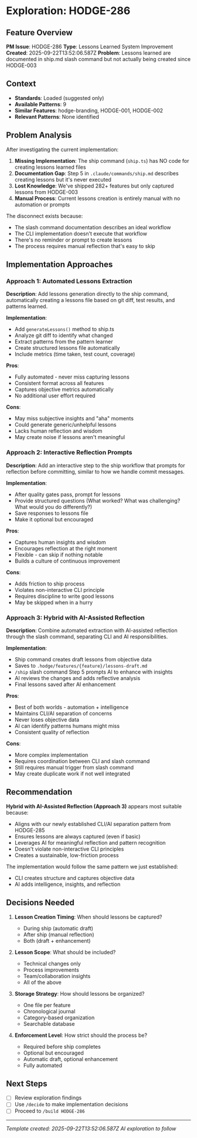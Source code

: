 # Exploration: HODGE-286

## Feature Overview
**PM Issue**: HODGE-286
**Type**: Lessons Learned System Improvement
**Created**: 2025-09-22T13:52:06.587Z
**Problem**: Lessons learned are documented in ship.md slash command but not actually being created since HODGE-003

## Context
- **Standards**: Loaded (suggested only)
- **Available Patterns**: 9
- **Similar Features**: hodge-branding, HODGE-001, HODGE-002
- **Relevant Patterns**: None identified

## Problem Analysis

After investigating the current implementation:

1. **Missing Implementation**: The ship command (`ship.ts`) has NO code for creating lessons learned files
2. **Documentation Gap**: Step 5 in `.claude/commands/ship.md` describes creating lessons but it's never executed
3. **Lost Knowledge**: We've shipped 282+ features but only captured lessons from HODGE-003
4. **Manual Process**: Current lessons creation is entirely manual with no automation or prompts

The disconnect exists because:
- The slash command documentation describes an ideal workflow
- The CLI implementation doesn't execute that workflow
- There's no reminder or prompt to create lessons
- The process requires manual reflection that's easy to skip

## Implementation Approaches

### Approach 1: Automated Lessons Extraction
**Description**: Add lessons generation directly to the ship command, automatically creating a lessons file based on git diff, test results, and patterns learned.

**Implementation**:
- Add `generateLessons()` method to ship.ts
- Analyze git diff to identify what changed
- Extract patterns from the pattern learner
- Create structured lessons file automatically
- Include metrics (time taken, test count, coverage)

**Pros**:
- Fully automated - never miss capturing lessons
- Consistent format across all features
- Captures objective metrics automatically
- No additional user effort required

**Cons**:
- May miss subjective insights and "aha" moments
- Could generate generic/unhelpful lessons
- Lacks human reflection and wisdom
- May create noise if lessons aren't meaningful

### Approach 2: Interactive Reflection Prompts
**Description**: Add an interactive step to the ship workflow that prompts for reflection before committing, similar to how we handle commit messages.

**Implementation**:
- After quality gates pass, prompt for lessons
- Provide structured questions (What worked? What was challenging? What would you do differently?)
- Save responses to lessons file
- Make it optional but encouraged

**Pros**:
- Captures human insights and wisdom
- Encourages reflection at the right moment
- Flexible - can skip if nothing notable
- Builds a culture of continuous improvement

**Cons**:
- Adds friction to ship process
- Violates non-interactive CLI principle
- Requires discipline to write good lessons
- May be skipped when in a hurry

### Approach 3: Hybrid with AI-Assisted Reflection
**Description**: Combine automated extraction with AI-assisted reflection through the slash command, separating CLI and AI responsibilities.

**Implementation**:
- Ship command creates draft lessons from objective data
- Saves to `.hodge/features/{feature}/lessons-draft.md`
- `/ship` slash command Step 5 prompts AI to enhance with insights
- AI reviews the changes and adds reflective analysis
- Final lessons saved after AI enhancement

**Pros**:
- Best of both worlds - automation + intelligence
- Maintains CLI/AI separation of concerns
- Never loses objective data
- AI can identify patterns humans might miss
- Consistent quality of reflection

**Cons**:
- More complex implementation
- Requires coordination between CLI and slash command
- Still requires manual trigger from slash command
- May create duplicate work if not well integrated

## Recommendation

**Hybrid with AI-Assisted Reflection (Approach 3)** appears most suitable because:
- Aligns with our newly established CLI/AI separation pattern from HODGE-285
- Ensures lessons are always captured (even if basic)
- Leverages AI for meaningful reflection and pattern recognition
- Doesn't violate non-interactive CLI principles
- Creates a sustainable, low-friction process

The implementation would follow the same pattern we just established:
- CLI creates structure and captures objective data
- AI adds intelligence, insights, and reflection

## Decisions Needed

1. **Lesson Creation Timing**: When should lessons be captured?
   - During ship (automatic draft)
   - After ship (manual reflection)
   - Both (draft + enhancement)

2. **Lesson Scope**: What should be included?
   - Technical changes only
   - Process improvements
   - Team/collaboration insights
   - All of the above

3. **Storage Strategy**: How should lessons be organized?
   - One file per feature
   - Chronological journal
   - Category-based organization
   - Searchable database

4. **Enforcement Level**: How strict should the process be?
   - Required before ship completes
   - Optional but encouraged
   - Automatic draft, optional enhancement
   - Fully automated

## Next Steps
- [ ] Review exploration findings
- [ ] Use `/decide` to make implementation decisions
- [ ] Proceed to `/build HODGE-286`

---
*Template created: 2025-09-22T13:52:06.587Z*
*AI exploration to follow*
